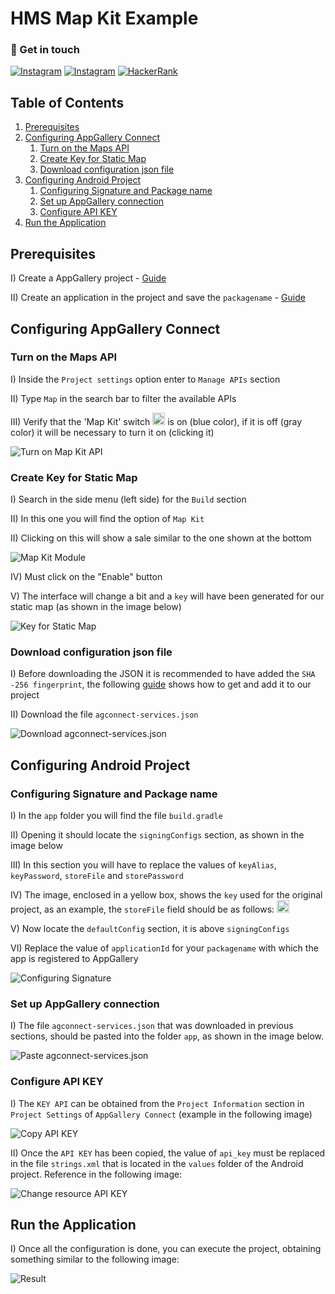 # HMS Map Kit Example
### 👾 Get in touch
[![Instagram](https://img.shields.io/badge/Instagram-E4405F?style=for-the-badge&logo=instagram&logoColor=white)](https://www.instagram.com/oliv_er404/) [![Instagram](https://img.shields.io/badge/Twitter-1DA1F2?style=for-the-badge&logo=twitter&logoColor=white)](https://twitter.com/oliver_botello) [![HackerRank](https://img.shields.io/badge/-Hackerrank-2EC866?style=for-the-badge&logo=HackerRank&logoColor=white)](http://www.hackerrank.com/Oliver404)

## Table of Contents
1. [Prerequisites](#prerequisites)
2. [Configuring AppGallery Connect](#configuring-appgallery-connect)
   1. [Turn on the Maps API](#turn-on-the-maps-api)
   2. [Create Key for Static Map](#create-key-for-static-map)
   3. [Download configuration json file](#download-configuration-json-file)
3. [Configuring Android Project](#configuring-android-project)
   1. [Configuring Signature and Package name](#configuring-signature-and-package-name)
   2. [Set up AppGallery connection](#set-up-appgallery-connection)
   2. [Configure API KEY](#configure-api-key)
4. [Run the Application](#run-the-application)

## Prerequisites
I) Create a AppGallery project - [Guide](https://developer.huawei.com/consumer/en/doc/distribution/app/agc-help-createproject-0000001100334664)

II) Create an application in the project and save the `packagename` - [Guide](https://developer.huawei.com/consumer/en/doc/distribution/app/agc-help-createapp-0000001146718717#section1112105771619)

## Configuring AppGallery Connect
### Turn on the Maps API
I) Inside the `Project settings` option enter to `Manage APIs` section

II) Type `Map` in the search bar to filter the available APIs

III) Verify that the 'Map Kit' switch <img src="/readme/assets/switch.png?raw=true" style="height:20px"> is on (blue color), if it is off (gray color) it will be necessary to turn it on (clicking it)

![Turn on Map Kit API](/readme/assets/turn_of_map_kit_api.png?raw=true "Turn on Map Kit API")

### Create Key for Static Map
I) Search in the side menu (left side) for the `Build` section

II) In this one you will find the option of `Map Kit`

II) Clicking on this will show a sale similar to the one shown at the bottom

![Map Kit Module](/readme/assets/map_kit_module.png?raw=true "Map Kit Module")

IV) Must click on the "Enable" button

V) The interface will change a bit and a `key` will have been generated for our static map (as shown in the image below)

![Key for Static Map](/readme/assets/key_static_map.png?raw=true "Key for Static Map")

### Download configuration json file
I) Before downloading the JSON it is recommended to have added the `SHA -256 fingerprint`, the following [guide](https://developer.huawei.com/consumer/en/doc/development/HMSCore-Guides/android-sdk-config-agc-0000001061560289#section147011294331) shows how to get and add it to our project

II) Download the file `agconnect-services.json`

![Download agconnect-services.json](/readme/assets/download_json.png?raw=true "Download agconnect-services.json")

## Configuring Android Project
### Configuring Signature and Package name
I) In the `app` folder you will find the file `build.gradle`

II) Opening it should locate the `signingConfigs` section, as shown in the image below

III) In this section you will have to replace the values of `keyAlias`, `keyPassword`, `storeFile` and `storePassword`

IV) The image, enclosed in a yellow box, shows the `key` used for the original project, as an example, the `storeFile` field should be as follows: <img src="/readme/assets/storeFile.png?raw=true" style="height:20px">

V) Now locate the `defaultConfig` section, it is above `signingConfigs`

VI) Replace the value of `applicationId` for your `packagename` with which the app is registered to AppGallery

![Configuring Signature](/readme/assets/change_signature.png?raw=true "Configuring Signature")

### Set up AppGallery connection
I) The file `agconnect-services.json` that was downloaded in previous sections, should be pasted into the folder `app`, as shown in the image below.

![Paste agconnect-services.json](/readme/assets/paste_json.png?raw=true "Paste agconnect-services.json")

### Configure API KEY
I) The `KEY API` can be obtained from the `Project Information` section in `Project Settings` of `AppGallery Connect` (example in the following image)

![Copy API KEY](/readme/assets/console_api_key.png?raw=true "Copy API KEY")

II) Once the `API KEY` has been copied, the value of `api_key` must be replaced in the file `strings.xml` that is located in the `values` folder of the Android project. Reference in the following image:

![Change resource API KEY](/readme/assets/resource_api_key.png?raw=true "Change resource API KEY")

## Run the Application
I) Once all the configuration is done, you can execute the project, obtaining something similar to the following image:

![Result](/readme/assets/result.png?raw=true "Result")